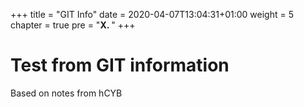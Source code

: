 +++
title = "GIT Info"
date = 2020-04-07T13:04:31+01:00
weight = 5
chapter = true
pre = "<b>X. </b>"
+++

# Test from GIT information
    

Based on notes from hCYB
